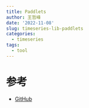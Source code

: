 ```yaml
---
title: Paddlets
author: 王哲峰
date: '2022-11-08'
slug: timeseries-lib-paddlets
categories:
  - timeseries
tags:
  - tool
---
```




# 参考

* [GitHub](https://github.com/PaddlePaddle/PaddleTS)

